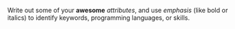 Write out some of your **awesome** *attributes*, and use _emphasis_ (like bold or italics) to identify keywords, programming languages, or skills. 
